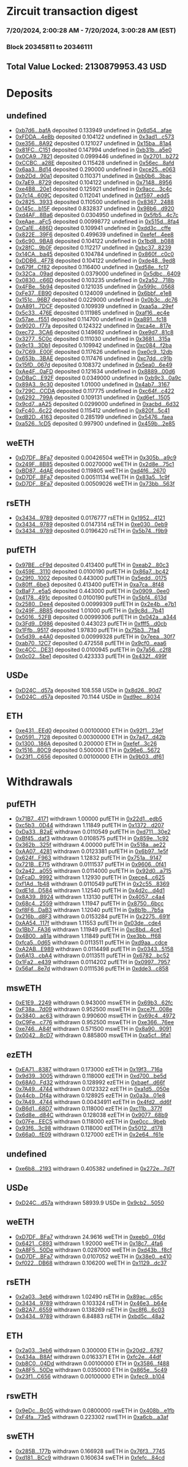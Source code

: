 # Zircuit transaction digest
### 7/20/2024, 2:00:28 AM - 7/20/2024, 3:00:28 AM (EST)
### Block 20345811 to 20346111

## Total Value Locked: 2130879953.43 USD

# Deposits
## undefined
- [0xb7d6...bafA](https://etherscan.io/address/0xb7d67d63f0f6f049aFB2938dD108d9C05192bafA) deposited 0.133949 undefined in [0x6d54...afae](https://etherscan.io/tx/0xb7d67d63f0f6f049aFB2938dD108d9C05192bafA)
- [0xFDDA...4eBb](https://etherscan.io/address/0xFDDA688568EC46f4A0D993f068909fDBB7974eBb) deposited 0.104122 undefined in [0x3ad1...c573](https://etherscan.io/tx/0xFDDA688568EC46f4A0D993f068909fDBB7974eBb)
- [0xe356...8A92](https://etherscan.io/address/0xe356e7Af80B8626a2b6Ec11c32Ad936c50a98A92) deposited 0.121027 undefined in [0x15ba...81a4](https://etherscan.io/tx/0xe356e7Af80B8626a2b6Ec11c32Ad936c50a98A92)
- [0x81FC...C151](https://etherscan.io/address/0x81FC1b3A871eACC9d9EE50c5eefF36ED2f51C151) deposited 0.147994 undefined in [0xb31b...a5e0](https://etherscan.io/tx/0x81FC1b3A871eACC9d9EE50c5eefF36ED2f51C151)
- [0x0CA9...7821](https://etherscan.io/address/0x0CA9Ef7f67e6cA559075164534F0A331640D7821) deposited 0.0999446 undefined in [0x2701...b272](https://etherscan.io/tx/0x0CA9Ef7f67e6cA559075164534F0A331640D7821)
- [0xCCBC...a28E](https://etherscan.io/address/0xCCBC524ebE1a9D7F0dB3FbD10BC5C6E57768a28E) deposited 0.115428 undefined in [0x56ec...8afd](https://etherscan.io/tx/0xCCBC524ebE1a9D7F0dB3FbD10BC5C6E57768a28E)
- [0x6aa3...Bd14](https://etherscan.io/address/0x6aa3D663aEa1e7f73d764044f11B7Fe13985Bd14) deposited 0.290000 undefined in [0xce25...e063](https://etherscan.io/tx/0x6aa3D663aEa1e7f73d764044f11B7Fe13985Bd14)
- [0xb2Dd...90a1](https://etherscan.io/address/0xb2Dd985116dB690461FA28e03bA2A08a60AF90a1) deposited 0.110371 undefined in [0xb0b6...3bac](https://etherscan.io/tx/0xb2Dd985116dB690461FA28e03bA2A08a60AF90a1)
- [0x7aE9...8729](https://etherscan.io/address/0x7aE992077586EE5e0dC75E11D0299d7ae63c8729) deposited 0.104122 undefined in [0x7148...8956](https://etherscan.io/tx/0x7aE992077586EE5e0dC75E11D0299d7ae63c8729)
- [0xe4B8...20e1](https://etherscan.io/address/0xe4B8bd8CB10Dbf3b152Ae13Cbf95Ec8B869420e1) deposited 0.125921 undefined in [0x9acc...3c4c](https://etherscan.io/tx/0xe4B8bd8CB10Dbf3b152Ae13Cbf95Ec8B869420e1)
- [0x7c14...609C](https://etherscan.io/address/0x7c1462c014D12cE8114c8D20897746e418D0609C) deposited 0.112041 undefined in [0xf597...edd5](https://etherscan.io/tx/0x7c1462c014D12cE8114c8D20897746e418D0609C)
- [0x2825...3933](https://etherscan.io/address/0x2825861682f978d5DF5044c42dF6A7fA56F43933) deposited 0.110500 undefined in [0x8367...2488](https://etherscan.io/tx/0x2825861682f978d5DF5044c42dF6A7fA56F43933)
- [0x145c...b15F](https://etherscan.io/address/0x145c69a667D38C09552F1d76f540c369Db38b15F) deposited 0.832837 undefined in [0x98b6...d920](https://etherscan.io/tx/0x145c69a667D38C09552F1d76f540c369Db38b15F)
- [0xd4AF...8Ba6](https://etherscan.io/address/0xd4AF3430Ca29e3F573A7171481326190139a8Ba6) deposited 0.0304950 undefined in [0x5fb5...4c7c](https://etherscan.io/tx/0xd4AF3430Ca29e3F573A7171481326190139a8Ba6)
- [0xeAae...aFc5](https://etherscan.io/address/0xeAae0831DFec5d3eF39907255Dfe9319bF7eaFc5) deposited 0.00998772 undefined in [0x515d...8fa4](https://etherscan.io/tx/0xeAae0831DFec5d3eF39907255Dfe9319bF7eaFc5)
- [0xCa1E...486D](https://etherscan.io/address/0xCa1E6cCe755F9b276EBCF60532E91b1d6804486D) deposited 0.109941 undefined in [0xdd3c...cffe](https://etherscan.io/tx/0xCa1E6cCe755F9b276EBCF60532E91b1d6804486D)
- [0x822E...39F6](https://etherscan.io/address/0x822EbAe3D5FDe9e7F86435c3Fe1c1d1a315639F6) deposited 0.499639 undefined in [0xefef...4ee8](https://etherscan.io/tx/0x822EbAe3D5FDe9e7F86435c3Fe1c1d1a315639F6)
- [0x6c90...9BA8](https://etherscan.io/address/0x6c90751a9F9680813fE42f74E7FFE6a785879BA8) deposited 0.104122 undefined in [0x1bd8...b088](https://etherscan.io/tx/0x6c90751a9F9680813fE42f74E7FFE6a785879BA8)
- [0x28fC...9b0F](https://etherscan.io/address/0x28fC05945F49AEE500fc6DcEaa0B7AD870309b0F) deposited 0.112217 undefined in [0xbc37...8239](https://etherscan.io/tx/0x28fC05945F49AEE500fc6DcEaa0B7AD870309b0F)
- [0x14CA...ba45](https://etherscan.io/address/0x14CA890D30C1b4cF86A7F61B26bF8D7FD316ba45) deposited 0.104784 undefined in [0x860f...c0c0](https://etherscan.io/tx/0x14CA890D30C1b4cF86A7F61B26bF8D7FD316ba45)
- [0xDDB6...4F78](https://etherscan.io/address/0xDDB60cab3F3AC1a0C6aF9Fa96C9680e604144F78) deposited 0.104122 undefined in [0xde48...9ed8](https://etherscan.io/tx/0xDDB60cab3F3AC1a0C6aF9Fa96C9680e604144F78)
- [0x679f...Cf82](https://etherscan.io/address/0x679fA80Fe4e784782AFa7b0A468a06e751FACf82) deposited 0.116400 undefined in [0xd58e...fc17](https://etherscan.io/tx/0x679fA80Fe4e784782AFa7b0A468a06e751FACf82)
- [0x32Ca...09ad](https://etherscan.io/address/0x32CacBaFbAfb1c047a263E07ECCceb7E443309ad) deposited 0.0379000 undefined in [0x5dbc...6409](https://etherscan.io/tx/0x32CacBaFbAfb1c047a263E07ECCceb7E443309ad)
- [0x0830...c66D](https://etherscan.io/address/0x0830D434746EE4FB5845267aE5DA11AB3123c66D) deposited 0.103235 undefined in [0x2a52...718b](https://etherscan.io/tx/0x0830D434746EE4FB5845267aE5DA11AB3123c66D)
- [0x4FBe...5b94](https://etherscan.io/address/0x4FBe804Fe264802EE3332687f56aBe755C265b94) deposited 0.121035 undefined in [0x599c...0568](https://etherscan.io/tx/0x4FBe804Fe264802EE3332687f56aBe755C265b94)
- [0xFe37...EB90](https://etherscan.io/address/0xFe3766d4B8F8bf029d4Fe4d355bE152F9C67EB90) deposited 0.124009 undefined in [0x6bbf...e1e8](https://etherscan.io/tx/0xFe3766d4B8F8bf029d4Fe4d355bE152F9C67EB90)
- [0x151c...96B7](https://etherscan.io/address/0x151cf73adF0fB95a9F1dF2313Ae2CD6d848f96B7) deposited 0.0229000 undefined in [0x0b3c...dc76](https://etherscan.io/tx/0x151cf73adF0fB95a9F1dF2313Ae2CD6d848f96B7)
- [0xA891...7DCF](https://etherscan.io/address/0xA891022919e40E9D6Ff50DD027c07D9B37E97DCF) deposited 0.109939 undefined in [0xaa5a...29ef](https://etherscan.io/tx/0xA891022919e40E9D6Ff50DD027c07D9B37E97DCF)
- [0x5c33...476E](https://etherscan.io/address/0x5c33052E154964da3d26c8b8610d508DF050476E) deposited 0.111985 undefined in [0xaf16...ec4e](https://etherscan.io/tx/0x5c33052E154964da3d26c8b8610d508DF050476E)
- [0x57ae...f551](https://etherscan.io/address/0x57aeb1C3bC806C0A53998ab5215a7a1022faf551) deposited 0.114700 undefined in [0xa891...fc18](https://etherscan.io/tx/0x57aeb1C3bC806C0A53998ab5215a7a1022faf551)
- [0x9020...f77a](https://etherscan.io/address/0x90208FFBf774D70B1433f6D64709fDf62104f77a) deposited 0.124322 undefined in [0xca4e...817e](https://etherscan.io/tx/0x90208FFBf774D70B1433f6D64709fDf62104f77a)
- [0xec72...3CA6](https://etherscan.io/address/0xec7220944af86f4f2F8E5d298740F4Dffc9e3CA6) deposited 0.149692 undefined in [0xe9d7...81c8](https://etherscan.io/tx/0xec7220944af86f4f2F8E5d298740F4Dffc9e3CA6)
- [0x3277...5C0c](https://etherscan.io/address/0x32778259cFfBE0CDd24760D8009f106C25f55C0c) deposited 0.111030 undefined in [0x3681...315a](https://etherscan.io/tx/0x32778259cFfBE0CDd24760D8009f106C25f55C0c)
- [0x9c13...3Db1](https://etherscan.io/address/0x9c138d52eBe2d5abdFf4220d64A976e015463Db1) deposited 0.109942 undefined in [0xc084...f2ba](https://etherscan.io/tx/0x9c138d52eBe2d5abdFf4220d64A976e015463Db1)
- [0x7C69...E00F](https://etherscan.io/address/0x7C696093b48973e8A2550B819260E88AaEB6E00F) deposited 0.117626 undefined in [0xe0c9...12db](https://etherscan.io/tx/0x7C696093b48973e8A2550B819260E88AaEB6E00F)
- [0x653b...3BAE](https://etherscan.io/address/0x653b4c9532363BB07d36D93820E6916C17663BAE) deposited 0.117476 undefined in [0xc7dd...c91b](https://etherscan.io/tx/0x653b4c9532363BB07d36D93820E6916C17663BAE)
- [0x15fD...067d](https://etherscan.io/address/0x15fD758FFec2d0007877dF3817B2FeAE2d36067d) deposited 0.108372 undefined in [0x5ea0...6e49](https://etherscan.io/tx/0x15fD758FFec2d0007877dF3817B2FeAE2d36067d)
- [0xAe4F...0aFD](https://etherscan.io/address/0xAe4F582D6565aCf294dd81c98099CC82Bd710aFD) deposited 0.121634 undefined in [0x8889...00d6](https://etherscan.io/tx/0xAe4F582D6565aCf294dd81c98099CC82Bd710aFD)
- [0xDBaC...E92F](https://etherscan.io/address/0xDBaC5057b899Ffe376183dA3C282f5B4cD0DE92F) deposited 0.0349000 undefined in [0xb9c3...0a9c](https://etherscan.io/tx/0xDBaC5057b899Ffe376183dA3C282f5B4cD0DE92F)
- [0x89A3...9c30](https://etherscan.io/address/0x89A3Ee25815Ef7601a2EE1EC0e0E02749f119c30) deposited 1.01000 undefined in [0x4ab7...3167](https://etherscan.io/tx/0x89A3Ee25815Ef7601a2EE1EC0e0E02749f119c30)
- [0x729C...CCDA](https://etherscan.io/address/0x729C28387a8e37f3365c2d873a36a6cF4802CCDA) deposited 0.117775 undefined in [0xc64f...c422](https://etherscan.io/tx/0x729C28387a8e37f3365c2d873a36a6cF4802CCDA)
- [0x6292...799A](https://etherscan.io/address/0x629257b4Abc19855C70340eaa8efFAcB8744799A) deposited 0.109131 undefined in [0xd6ef...1505](https://etherscan.io/tx/0x629257b4Abc19855C70340eaa8efFAcB8744799A)
- [0x9cd7...aA25](https://etherscan.io/address/0x9cd73b06B6204BB512d75Aa5eEfEB92251C6aA25) deposited 0.0299000 undefined in [0xacbd...6d32](https://etherscan.io/tx/0x9cd73b06B6204BB512d75Aa5eEfEB92251C6aA25)
- [0xFc40...6c22](https://etherscan.io/address/0xFc40c02aD7CA76ac88C2dD771DF729438b156c22) deposited 0.115412 undefined in [0x820f...5c41](https://etherscan.io/tx/0xFc40c02aD7CA76ac88C2dD771DF729438b156c22)
- [0xdB2D...4163](https://etherscan.io/address/0xdB2D35b7b7767968781CB8B010D01bD60C234163) deposited 0.285199 undefined in [0x5476...faea](https://etherscan.io/tx/0xdB2D35b7b7767968781CB8B010D01bD60C234163)
- [0xa526...1cD5](https://etherscan.io/address/0xa5261f73136Ab45505F41BFB1AaA8e706ee21cD5) deposited 0.997900 undefined in [0x459b...2e85](https://etherscan.io/tx/0xa5261f73136Ab45505F41BFB1AaA8e706ee21cD5)
## weETH
- [0xD7DF...BFa7](https://etherscan.io/address/0xD7DF7E085214743530afF339aFC420c7c720BFa7) deposited 0.00426504 weETH in [0x305b...a9c9](https://etherscan.io/tx/0xD7DF7E085214743530afF339aFC420c7c720BFa7)
- [0x249F...8B85](https://etherscan.io/address/0x249Fa466E3b2859B887569f17810d17CCc338B85) deposited 0.00270000 weETH in [0x2d8e...75c1](https://etherscan.io/tx/0x249Fa466E3b2859B887569f17810d17CCc338B85)
- [0xBD87...4dAE](https://etherscan.io/address/0xBD87502b5D568b342a8eA798eBB73963EDbB4dAE) deposited 0.119805 weETH in [0xd4f6...2670](https://etherscan.io/tx/0xBD87502b5D568b342a8eA798eBB73963EDbB4dAE)
- [0xD7DF...BFa7](https://etherscan.io/address/0xD7DF7E085214743530afF339aFC420c7c720BFa7) deposited 0.00511134 weETH in [0x83a5...1c9f](https://etherscan.io/tx/0xD7DF7E085214743530afF339aFC420c7c720BFa7)
- [0xD7DF...BFa7](https://etherscan.io/address/0xD7DF7E085214743530afF339aFC420c7c720BFa7) deposited 0.00509026 weETH in [0x73bb...563f](https://etherscan.io/tx/0xD7DF7E085214743530afF339aFC420c7c720BFa7)
## rsETH
- [0x3434...9789](https://etherscan.io/address/0x34349c5569e7B846c3558961552D2202760A9789) deposited 0.0176777 rsETH in [0x1952...4121](https://etherscan.io/tx/0x34349c5569e7B846c3558961552D2202760A9789)
- [0x3434...9789](https://etherscan.io/address/0x34349c5569e7B846c3558961552D2202760A9789) deposited 0.0147314 rsETH in [0xe030...0eb9](https://etherscan.io/tx/0x34349c5569e7B846c3558961552D2202760A9789)
- [0x3434...9789](https://etherscan.io/address/0x34349c5569e7B846c3558961552D2202760A9789) deposited 0.0196420 rsETH in [0x5b74...f9b9](https://etherscan.io/tx/0x34349c5569e7B846c3558961552D2202760A9789)
## pufETH
- [0x97BE...cF9d](https://etherscan.io/address/0x97BE67324c57B7DB19EaD3E17557B7911d22cF9d) deposited 0.413400 pufETH in [0xeab2...80c3](https://etherscan.io/tx/0x97BE67324c57B7DB19EaD3E17557B7911d22cF9d)
- [0x459E...3110](https://etherscan.io/address/0x459E99eBc743ac8D612Aa86f0450Ff399beE3110) deposited 0.0100190 pufETH in [0x86a7...bc42](https://etherscan.io/tx/0x459E99eBc743ac8D612Aa86f0450Ff399beE3110)
- [0x29f0...1002](https://etherscan.io/address/0x29f07016e4C9116F1373d28b7F6e4B29C95f1002) deposited 0.443000 pufETH in [0x5edd...0175](https://etherscan.io/tx/0x29f07016e4C9116F1373d28b7F6e4B29C95f1002)
- [0x80ff...6be3](https://etherscan.io/address/0x80ff02c3C804d5a3Fd02b1135686d40a39976be3) deposited 0.413400 pufETH in [0xa7ca...8f48](https://etherscan.io/tx/0x80ff02c3C804d5a3Fd02b1135686d40a39976be3)
- [0xBaF7...e5a5](https://etherscan.io/address/0xBaF716Ec8Ee96096431351c0846028321c48e5a5) deposited 0.443000 pufETH in [0x0909...0ee0](https://etherscan.io/tx/0xBaF716Ec8Ee96096431351c0846028321c48e5a5)
- [0x4178...491c](https://etherscan.io/address/0x4178A1b29aFf0927f16C9ec48C25e59a5D24491c) deposited 0.0100190 pufETH in [0x5bf4...613d](https://etherscan.io/tx/0x4178A1b29aFf0927f16C9ec48C25e59a5D24491c)
- [0x2580...Dee4](https://etherscan.io/address/0x25808eF14beBBcB2d0AF90961A427707b296Dee4) deposited 0.00999309 pufETH in [0x2e4b...e7b1](https://etherscan.io/tx/0x25808eF14beBBcB2d0AF90961A427707b296Dee4)
- [0x249F...8B85](https://etherscan.io/address/0x249Fa466E3b2859B887569f17810d17CCc338B85) deposited 1.01000 pufETH in [0x9c8d...7b41](https://etherscan.io/tx/0x249Fa466E3b2859B887569f17810d17CCc338B85)
- [0x5016...52FB](https://etherscan.io/address/0x5016e756Ecf53b185920e125bD151475fFD752FB) deposited 0.00999306 pufETH in [0x042a...a344](https://etherscan.io/tx/0x5016e756Ecf53b185920e125bD151475fFD752FB)
- [0x3Fd9...D986](https://etherscan.io/address/0x3Fd9564B773487A9557B24fF38F8fBA70867D986) deposited 0.443023 pufETH in [0xfff5...d0cb](https://etherscan.io/tx/0x3Fd9564B773487A9557B24fF38F8fBA70867D986)
- [0x1Ffb...9517](https://etherscan.io/address/0x1FfbC52FAdDB3D4EeF6571C765323E254a419517) deposited 1.97830 pufETH in [0x75b3...7fa4](https://etherscan.io/tx/0x1FfbC52FAdDB3D4EeF6571C765323E254a419517)
- [0x5d39...e4A0](https://etherscan.io/address/0x5d391Ee4d61FeA930997fB6B97F41721AB51e4A0) deposited 0.00999328 pufETH in [0x7eea...30f7](https://etherscan.io/tx/0x5d391Ee4d61FeA930997fB6B97F41721AB51e4A0)
- [0xab70...12C7](https://etherscan.io/address/0xab7059E7cFD6c7241ED39F731c312606eb2E12C7) deposited 0.472558 pufETH in [0x9cf0...eaa6](https://etherscan.io/tx/0xab7059E7cFD6c7241ED39F731c312606eb2E12C7)
- [0xc4CC...DE31](https://etherscan.io/address/0xc4CC3137d6fB7f783228d540E234039478ceDE31) deposited 0.0100945 pufETH in [0x7a56...c2f8](https://etherscan.io/tx/0xc4CC3137d6fB7f783228d540E234039478ceDE31)
- [0x0c02...5be1](https://etherscan.io/address/0x0c02a92DAc15ca8A18cAe0796c194a9596B25be1) deposited 0.423333 pufETH in [0x432f...499f](https://etherscan.io/tx/0x0c02a92DAc15ca8A18cAe0796c194a9596B25be1)
## USDe
- [0xD24C...d57a](https://etherscan.io/address/0xD24Cfe2d0fa81369ca6291c28ac5426e16B6d57a) deposited 108.558 USDe in [0x8d26...90d7](https://etherscan.io/tx/0xD24Cfe2d0fa81369ca6291c28ac5426e16B6d57a)
- [0xD24C...d57a](https://etherscan.io/address/0xD24Cfe2d0fa81369ca6291c28ac5426e16B6d57a) deposited 70.1144 USDe in [0xd9ec...8034](https://etherscan.io/tx/0xD24Cfe2d0fa81369ca6291c28ac5426e16B6d57a)
## ETH
- [0xe431...EEd0](https://etherscan.io/address/0xe431119b2248c43f48B09E93E931B90D7Fb2EEd0) deposited 0.00100000 ETH in [0x92f1...23ef](https://etherscan.io/tx/0xe431119b2248c43f48B09E93E931B90D7Fb2EEd0)
- [0x0591...7128](https://etherscan.io/address/0x059122dACf464467A08cbF089bFB03e7E8037128) deposited 0.00300000 ETH in [0x7a47...d42b](https://etherscan.io/tx/0x059122dACf464467A08cbF089bFB03e7E8037128)
- [0x1300...186A](https://etherscan.io/address/0x1300d5F3a942b9e1C34960f2FCFDe44C18E0186A) deposited 0.200000 ETH in [0xefef...3c26](https://etherscan.io/tx/0x1300d5F3a942b9e1C34960f2FCFDe44C18E0186A)
- [0x1516...80C9](https://etherscan.io/address/0x1516E620926c908115b4D896b520207681cD80C9) deposited 0.500000 ETH in [0x96e6...5672](https://etherscan.io/tx/0x1516E620926c908115b4D896b520207681cD80C9)
- [0x23f1...C656](https://etherscan.io/address/0x23f1DC09dfC8Ea4eDc192B6ffD8a9b1b3E8FC656) deposited 0.00100000 ETH in [0x9b03...df61](https://etherscan.io/tx/0x23f1DC09dfC8Ea4eDc192B6ffD8a9b1b3E8FC656)
# Withdrawals
## pufETH
- [0x71B7...4171](https://etherscan.io/address/0x71B70232BA6228E2E378CcE858C54cb01fd04171) withdrawn 1.00000 pufETH in [0x22d1...edb5](https://etherscan.io/tx/0x71B70232BA6228E2E378CcE858C54cb01fd04171)
- [0xc5b3...0D44](https://etherscan.io/address/0xc5b38695F85d74acfb39617a9BdF085a529C0D44) withdrawn 1.11849 pufETH in [0x1372...d207](https://etherscan.io/tx/0xc5b38695F85d74acfb39617a9BdF085a529C0D44)
- [0xDa33...B2aE](https://etherscan.io/address/0xDa334F6584dE32FA62d34ef6ef689e8a9a09B2aE) withdrawn 0.0110549 pufETH in [0xd711...30e2](https://etherscan.io/tx/0xDa334F6584dE32FA62d34ef6ef689e8a9a09B2aE)
- [0xBf45...daf3](https://etherscan.io/address/0xBf45de2d253a1a92CF2e944b668F1613868fdaf3) withdrawn 0.0108575 pufETH in [0x859e...1c92](https://etherscan.io/tx/0xBf45de2d253a1a92CF2e944b668F1613868fdaf3)
- [0x362b...325f](https://etherscan.io/address/0x362b9c16bbc93Ab4bBa66BDcd68aeF760a3B325f) withdrawn 4.00000 pufETH in [0x518a...ae22](https://etherscan.io/tx/0x362b9c16bbc93Ab4bBa66BDcd68aeF760a3B325f)
- [0xAA07...4281](https://etherscan.io/address/0xAA0715D6de39b24daE02A591e900972e858E4281) withdrawn 0.0123381 pufETH in [0x6b97...1e5f](https://etherscan.io/tx/0xAA0715D6de39b24daE02A591e900972e858E4281)
- [0x624f...F963](https://etherscan.io/address/0x624f8F8E2B83E863892158d7294454dF39fEF963) withdrawn 1.12832 pufETH in [0x751a...9147](https://etherscan.io/tx/0x624f8F8E2B83E863892158d7294454dF39fEF963)
- [0x721B...E7f5](https://etherscan.io/address/0x721Bc70bb49ebFFb973ED8b7280A67a7B367E7f5) withdrawn 0.0111537 pufETH in [0x9606...0f41](https://etherscan.io/tx/0x721Bc70bb49ebFFb973ED8b7280A67a7B367E7f5)
- [0x2a42...a055](https://etherscan.io/address/0x2a42092e169C6e24cFDDbbD4256cb9d4aa72a055) withdrawn 0.0114000 pufETH in [0x92d0...a715](https://etherscan.io/tx/0x2a42092e169C6e24cFDDbbD4256cb9d4aa72a055)
- [0xFcaD...9992](https://etherscan.io/address/0xFcaDD91c28Dd12Bb258f090C511b8813f4c89992) withdrawn 1.12930 pufETH in [0xece4...c625](https://etherscan.io/tx/0xFcaDD91c28Dd12Bb258f090C511b8813f4c89992)
- [0xf1Ad...1b48](https://etherscan.io/address/0xf1AdE14a962D499e4F4Fd2860203C90f724d1b48) withdrawn 0.0110549 pufETH in [0x2c55...8369](https://etherscan.io/tx/0xf1AdE14a962D499e4F4Fd2860203C90f724d1b48)
- [0xdE1d...D584](https://etherscan.io/address/0xdE1d401c99a75a39f1bb93Aed04bB1e37CD4D584) withdrawn 1.12540 pufETH in [0x4d2c...d4d1](https://etherscan.io/tx/0xdE1d401c99a75a39f1bb93Aed04bB1e37CD4D584)
- [0x8A39...B924](https://etherscan.io/address/0x8A39B3ED68688451471515106CEBfd8E66CAB924) withdrawn 1.13130 pufETH in [0x4057...c4a4](https://etherscan.io/tx/0x8A39B3ED68688451471515106CEBfd8E66CAB924)
- [0x68c4...2559](https://etherscan.io/address/0x68c4723466c9a1953fB959237e4B9151F6462559) withdrawn 1.11947 pufETH in [0x8750...6bcc](https://etherscan.io/tx/0x68c4723466c9a1953fB959237e4B9151F6462559)
- [0xf8F6...DaB3](https://etherscan.io/address/0xf8F60727ce8Ad20c685808C7436EECe8DE10DaB3) withdrawn 1.12040 pufETH in [0x8b1b...7b5a](https://etherscan.io/tx/0xf8F60727ce8Ad20c685808C7436EECe8DE10DaB3)
- [0x216b...d8F3](https://etherscan.io/address/0x216b7A49178B473cCFf0f3a07c2264145569d8F3) withdrawn 0.0153284 pufETH in [0x2275...691f](https://etherscan.io/tx/0x216b7A49178B473cCFf0f3a07c2264145569d8F3)
- [0xAA54...117f](https://etherscan.io/address/0xAA54ea55aDf596882fFDB2c8f72136FE2895117f) withdrawn 1.11553 pufETH in [0x03de...cde4](https://etherscan.io/tx/0xAA54ea55aDf596882fFDB2c8f72136FE2895117f)
- [0x1Bb7...FA36](https://etherscan.io/address/0x1Bb7F9a5822C5C1321f43298E9e730e3f683FA36) withdrawn 1.11949 pufETH in [0xc8bd...4ce1](https://etherscan.io/tx/0x1Bb7F9a5822C5C1321f43298E9e730e3f683FA36)
- [0x4B00...a81a](https://etherscan.io/address/0x4B002FFC82aDA9C5D4Caf0A189bB03d4afA6a81a) withdrawn 1.11849 pufETH in [0xe3bb...ff68](https://etherscan.io/tx/0x4B002FFC82aDA9C5D4Caf0A189bB03d4afA6a81a)
- [0xfca5...0d65](https://etherscan.io/address/0xfca5100Db6D5EFeAe012b61cd6020Bc59b0C0d65) withdrawn 0.0113511 pufETH in [0xd9aa...cdce](https://etherscan.io/tx/0xfca5100Db6D5EFeAe012b61cd6020Bc59b0C0d65)
- [0xA2AB...E989](https://etherscan.io/address/0xA2ABEC46f4523c0B47dA7F5DA614279a2C7DE989) withdrawn 0.0114498 pufETH in [0x0343...5158](https://etherscan.io/tx/0xA2ABEC46f4523c0B47dA7F5DA614279a2C7DE989)
- [0x6A13...cbA4](https://etherscan.io/address/0x6A13551602e101A7B14583209740593C8F7ecbA4) withdrawn 0.0113511 pufETH in [0x6782...bc52](https://etherscan.io/tx/0x6A13551602e101A7B14583209740593C8F7ecbA4)
- [0x1Fa2...e439](https://etherscan.io/address/0x1Fa2DAe49ef8A299B89712fcf5C90DC1508ae439) withdrawn 0.0114202 pufETH in [0x0997...7957](https://etherscan.io/tx/0x1Fa2DAe49ef8A299B89712fcf5C90DC1508ae439)
- [0x56af...8e7d](https://etherscan.io/address/0x56afaE571F1F098b48D4110b33C599B0c0268e7d) withdrawn 0.0111536 pufETH in [0xdde3...c858](https://etherscan.io/tx/0x56afaE571F1F098b48D4110b33C599B0c0268e7d)
## mswETH
- [0xE1E9...2249](https://etherscan.io/address/0xE1E94B74855AB5c602D8d59dAD78202bf45E2249) withdrawn 0.943000 mswETH in [0x69b3...62fc](https://etherscan.io/tx/0xE1E94B74855AB5c602D8d59dAD78202bf45E2249)
- [0xF38a...7d09](https://etherscan.io/address/0xF38aD810ee6694d96672bBec32406B9561797d09) withdrawn 0.952500 mswETH in [0xce7f...008e](https://etherscan.io/tx/0xF38aD810ee6694d96672bBec32406B9561797d09)
- [0x3840...ac63](https://etherscan.io/address/0x38404Fe603048AFD6be53262Dd2735369b03ac63) withdrawn 0.990600 mswETH in [0x69c4...4972](https://etherscan.io/tx/0x38404Fe603048AFD6be53262Dd2735369b03ac63)
- [0xC9Fe...c776](https://etherscan.io/address/0xC9Fec4b1765dB23E2078c9948D96F32CC152c776) withdrawn 0.952500 mswETH in [0xe366...76ee](https://etherscan.io/tx/0xC9Fec4b1765dB23E2078c9948D96F32CC152c776)
- [0xe746...A84f](https://etherscan.io/address/0xe7460efB1A6759A8DA4947859AEC3919ffD7A84f) withdrawn 0.571500 mswETH in [0x8a90...9091](https://etherscan.io/tx/0xe7460efB1A6759A8DA4947859AEC3919ffD7A84f)
- [0x0042...8cD7](https://etherscan.io/address/0x00424EB37dd2CaD960C1a56B044B448d190c8cD7) withdrawn 0.885800 mswETH in [0xa5cf...9fa1](https://etherscan.io/tx/0x00424EB37dd2CaD960C1a56B044B448d190c8cD7)
## ezETH
- [0xEA71...8387](https://etherscan.io/address/0xEA7188B2aC65016b8B7b8a66AFb48BD9dF148387) withdrawn 0.173000 ezETH in [0x19f3...716a](https://etherscan.io/tx/0xEA7188B2aC65016b8B7b8a66AFb48BD9dF148387)
- [0x9d39...3005](https://etherscan.io/address/0x9d3938bcc2877b227e2eE82bd0d5406884Cb3005) withdrawn 0.118000 ezETH in [0xd700...be5d](https://etherscan.io/tx/0x9d3938bcc2877b227e2eE82bd0d5406884Cb3005)
- [0x68A0...Fd32](https://etherscan.io/address/0x68A072595De853681dbA9b1a3c021ba1E88BFd32) withdrawn 0.128992 ezETH in [0xbaef...d66f](https://etherscan.io/tx/0x68A072595De853681dbA9b1a3c021ba1E88BFd32)
- [0x7A49...4744](https://etherscan.io/address/0x7A493Be5c2ce014cD049Bf178a1ac0Db1B434744) withdrawn 0.0123322 ezETH in [0xa1d5...050e](https://etherscan.io/tx/0x7A493Be5c2ce014cD049Bf178a1ac0Db1B434744)
- [0x44cb...Df4a](https://etherscan.io/address/0x44cbf3E28036a9d4ADaf157D4f1a1A5CD850Df4a) withdrawn 0.128925 ezETH in [0x0a3a...01e8](https://etherscan.io/tx/0x44cbf3E28036a9d4ADaf157D4f1a1A5CD850Df4a)
- [0x7A49...4744](https://etherscan.io/address/0x7A493Be5c2ce014cD049Bf178a1ac0Db1B434744) withdrawn 0.00434911 ezETH in [0x4fd2...dd6f](https://etherscan.io/tx/0x7A493Be5c2ce014cD049Bf178a1ac0Db1B434744)
- [0xB6d1...68D7](https://etherscan.io/address/0xB6d18DFb3Be3D7AB1c16098a32C6435f42b768D7) withdrawn 0.118000 ezETH in [0xc11b...377f](https://etherscan.io/tx/0xB6d18DFb3Be3D7AB1c16098a32C6435f42b768D7)
- [0x6d8e...d84C](https://etherscan.io/address/0x6d8e9bdb7f15b782A74aF5cF38E3B46dB7c6d84C) withdrawn 0.128038 ezETH in [0x9077...68b9](https://etherscan.io/tx/0x6d8e9bdb7f15b782A74aF5cF38E3B46dB7c6d84C)
- [0x07Fe...EEC5](https://etherscan.io/address/0x07Fea676cF67cAE0e4F37F4207F69E82E763EEC5) withdrawn 0.118000 ezETH in [0xe0cc...9beb](https://etherscan.io/tx/0x07Fea676cF67cAE0e4F37F4207F69E82E763EEC5)
- [0x93f6...3c98](https://etherscan.io/address/0x93f63905CE107570daBcfEEdfaf11233F5f93c98) withdrawn 0.118000 ezETH in [0x5012...d178](https://etherscan.io/tx/0x93f63905CE107570daBcfEEdfaf11233F5f93c98)
- [0x66a0...fE09](https://etherscan.io/address/0x66a036734d78ACa65C622dbd112dD8C8dc6AfE09) withdrawn 0.127000 ezETH in [0x2e64...f61e](https://etherscan.io/tx/0x66a036734d78ACa65C622dbd112dD8C8dc6AfE09)
## undefined
- [0xe6b8...2193](https://etherscan.io/address/0xe6b8E7Fa486DE2FD25DBbA101Ee1615BbB1d2193) withdrawn 0.405382 undefined in [0x272e...7d7f](https://etherscan.io/tx/0xe6b8E7Fa486DE2FD25DBbA101Ee1615BbB1d2193)
## USDe
- [0xD24C...d57a](https://etherscan.io/address/0xD24Cfe2d0fa81369ca6291c28ac5426e16B6d57a) withdrawn 58939.9 USDe in [0x9cb2...5050](https://etherscan.io/tx/0xD24Cfe2d0fa81369ca6291c28ac5426e16B6d57a)
## weETH
- [0xD7DF...BFa7](https://etherscan.io/address/0xD7DF7E085214743530afF339aFC420c7c720BFa7) withdrawn 24.9616 weETH in [0xeeb0...016d](https://etherscan.io/tx/0xD7DF7E085214743530afF339aFC420c7c720BFa7)
- [0x6421...C893](https://etherscan.io/address/0x6421bd04865EAD5D10E2EFb6c1f2CA360DD8C893) withdrawn 1.92000 weETH in [0x18c7...4fa6](https://etherscan.io/tx/0x6421bd04865EAD5D10E2EFb6c1f2CA360DD8C893)
- [0xA8F5...50De](https://etherscan.io/address/0xA8F58f2e4b4C562609f85813A3D077337Ff750De) withdrawn 0.0287000 weETH in [0xd43b...f8cf](https://etherscan.io/tx/0xA8F58f2e4b4C562609f85813A3D077337Ff750De)
- [0xD7DF...BFa7](https://etherscan.io/address/0xD7DF7E085214743530afF339aFC420c7c720BFa7) withdrawn 0.0107052 weETH in [0x38e0...e410](https://etherscan.io/tx/0xD7DF7E085214743530afF339aFC420c7c720BFa7)
- [0xf022...DB68](https://etherscan.io/address/0xf022c50545Fa2db37ebFAa125E8E53Cdba17DB68) withdrawn 0.106200 weETH in [0x1129...dc37](https://etherscan.io/tx/0xf022c50545Fa2db37ebFAa125E8E53Cdba17DB68)
## rsETH
- [0x2a03...3eb6](https://etherscan.io/address/0x2a03278590cd1962De28F9AbC855CF3774fe3eb6) withdrawn 1.02490 rsETH in [0x89ac...c65c](https://etherscan.io/tx/0x2a03278590cd1962De28F9AbC855CF3774fe3eb6)
- [0x3434...9789](https://etherscan.io/address/0x34349c5569e7B846c3558961552D2202760A9789) withdrawn 0.103324 rsETH in [0x46e3...b64e](https://etherscan.io/tx/0x34349c5569e7B846c3558961552D2202760A9789)
- [0xB2A7...6559](https://etherscan.io/address/0xB2A7A74f34ed05Be739b6C6064Cc97c36c246559) withdrawn 0.138269 rsETH in [0xc8f6...6c03](https://etherscan.io/tx/0xB2A7A74f34ed05Be739b6C6064Cc97c36c246559)
- [0x3434...9789](https://etherscan.io/address/0x34349c5569e7B846c3558961552D2202760A9789) withdrawn 6.84883 rsETH in [0xbd5c...48a2](https://etherscan.io/tx/0x34349c5569e7B846c3558961552D2202760A9789)
## ETH
- [0x2a03...3eb6](https://etherscan.io/address/0x2a03278590cd1962De28F9AbC855CF3774fe3eb6) withdrawn 0.300000 ETH in [0x20d2...6787](https://etherscan.io/tx/0x2a03278590cd1962De28F9AbC855CF3774fe3eb6)
- [0x434a...B8Af](https://etherscan.io/address/0x434a7DEC870B10Bce832BC7eFE21A8F5cDEbB8Af) withdrawn 0.0163371 ETH in [0xfc2e...44df](https://etherscan.io/tx/0x434a7DEC870B10Bce832BC7eFE21A8F5cDEbB8Af)
- [0xb8C0...04Dd](https://etherscan.io/address/0xb8C07a64a3A41DDc94772366279a7155E0aa04Dd) withdrawn 0.00100000 ETH in [0x3586...f488](https://etherscan.io/tx/0xb8C07a64a3A41DDc94772366279a7155E0aa04Dd)
- [0xA8F5...50De](https://etherscan.io/address/0xA8F58f2e4b4C562609f85813A3D077337Ff750De) withdrawn 0.0350000 ETH in [0x865e...5c49](https://etherscan.io/tx/0xA8F58f2e4b4C562609f85813A3D077337Ff750De)
- [0x23f1...C656](https://etherscan.io/address/0x23f1DC09dfC8Ea4eDc192B6ffD8a9b1b3E8FC656) withdrawn 0.00100000 ETH in [0xfec9...b104](https://etherscan.io/tx/0x23f1DC09dfC8Ea4eDc192B6ffD8a9b1b3E8FC656)
## rswETH
- [0x9eDc...Bc05](https://etherscan.io/address/0x9eDc91EDaAC815BCCAc2533817D9D1B9cF2dBc05) withdrawn 0.0800000 rswETH in [0x408b...e1fb](https://etherscan.io/tx/0x9eDc91EDaAC815BCCAc2533817D9D1B9cF2dBc05)
- [0xF4fa...73e5](https://etherscan.io/address/0xF4fa784746Ffa6b300963d244A65D8BD8b5d73e5) withdrawn 0.223302 rswETH in [0xa6cb...a3af](https://etherscan.io/tx/0xF4fa784746Ffa6b300963d244A65D8BD8b5d73e5)
## swETH
- [0x285B...177b](https://etherscan.io/address/0x285B00fAf28E07e877840aa41Cf102D4cf1E177b) withdrawn 0.166928 swETH in [0x76f3...7745](https://etherscan.io/tx/0x285B00fAf28E07e877840aa41Cf102D4cf1E177b)
- [0xd181...BCc9](https://etherscan.io/address/0xd181290Db016253Fb9999c86B8089a6F29BBBCc9) withdrawn 0.160634 swETH in [0xfefc...84cd](https://etherscan.io/tx/0xd181290Db016253Fb9999c86B8089a6F29BBBCc9)
